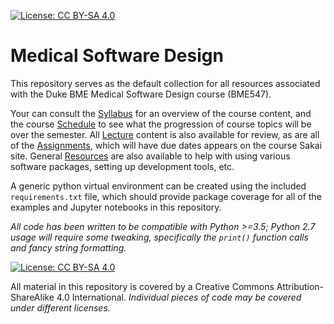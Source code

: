  [![License: CC BY-SA 4.0](https://img.shields.io/badge/License-CC%20BY--SA%204.0-lightgrey.svg)](https://creativecommons.org/licenses/by-sa/4.0/)

# Medical Software Design 

This repository serves as the default collection for all resources associated
with the Duke BME Medical Software Design course (BME547).

Your can consult the [Syllabus](syllabus.md) for an overview of the course
content, and the course [Schedule](schedule.md) to see what the progression of
course topics will be over the semester.  All [Lecture](Lecture/) content is
also available for review, as are all of the [Assignments](Assignments/), which
will have due dates appears on the course Sakai site.  General
[Resources](Resources/) are also available to help with using various software
packages, setting up development tools, etc.

A generic python virtual environment can be created using the included
`requirements.txt` file, which should provide package coverage for all of the
examples and Jupyter notebooks in this repository.  

*All code has been written to be compatible with Python >=3.5; Python 2.7 usage
will require some tweaking, specifically the `print()` function calls and fancy
string formatting.*

[![License: CC BY-SA 4.0](https://licensebuttons.net/l/by-sa/4.0/80x15.png)](https://creativecommons.org/licenses/by-sa/4.0/)

All material in this repository is covered by a Creative Commons
Attribution-ShareAlike 4.0 International.  *Individual pieces of code may be
covered under different licenses.*

